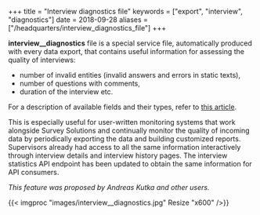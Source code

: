 ﻿+++
title = "Interview diagnostics file"
keywords = ["export", "interview", "diagnostics"]
date = 2018-09-28
aliases = ["/headquarters/interview_diagnostics_file"]
+++

**interview__diagnostics** file is a special service file, automatically produced 
with every data export, that contains useful information for assessing the quality 
of interviews:

*   number of invalid entities (invalid answers and errors in static texts),
*   number of questions with comments,
*   duration of the interview etc.

For a description of available fields and their types, refer to [this article](/headquarters/export/system-generated-export-file-anatomy#interview__diagnostics).

This is especially useful for user-written monitoring systems that work alongside 
Survey Solutions and continually monitor the quality of incoming data by 
periodically exporting the data and building customized reports. Supervisors already 
had access to all the same information interactively through interview details and 
interview history pages. The interview statistics API endpoint has been updated to 
obtain the same information for API consumers. 

_This feature was proposed by Andreas Kutka and other users._

{{< imgproc "images/interview__diagnostics.jpg" Resize "x600" />}}